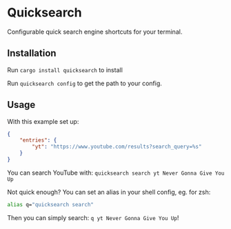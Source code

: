# Quicksearch

Configurable quick search engine shortcuts for your terminal.

## Installation

Run `cargo install quicksearch` to install

Run `quicksearch config` to get the path to your config.

## Usage

With this example set up:

```json
{
    "entries": {
        "yt": "https://www.youtube.com/results?search_query=%s"
    }
}
```

You can search YouTube with: `quicksearch search yt Never Gonna Give You Up`

Not quick enough? You can set an alias in your shell config, eg. for zsh:

```sh
alias q="quicksearch search"
```

Then you can simply search: `q yt Never Gonna Give You Up`!

